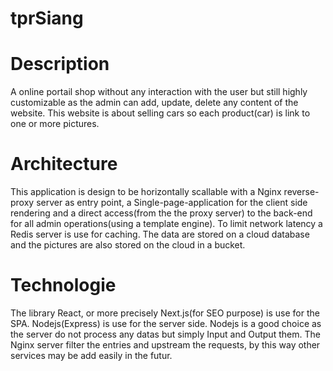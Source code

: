 # tprSiang

# Description
A online portail shop without any interaction with the user but still highly customizable as the admin can add, update, delete any content of the website. This website is about selling cars so each product(car) is link to one or more pictures.

# Architecture
This application is design to be horizontally scallable with a Nginx reverse-proxy server as entry point, a Single-page-application for the client side rendering and a direct access(from the the proxy server) to the back-end for all admin operations(using a template engine). To limit network latency a Redis server is use for caching. The data are stored on a cloud database and the pictures are also stored on the cloud in a bucket.

# Technologie
The library React, or more precisely Next.js(for SEO purpose) is use for the SPA. Nodejs(Express) is use for the server side. Nodejs is a good choice as the server do not process any datas but simply Input and Output them. The Nginx server filter the entries and upstream the requests, by this way other services may be add easily in the futur.
